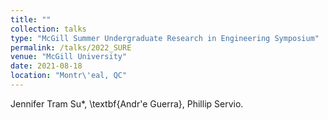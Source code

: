 ```yaml
---
title: ""
collection: talks
type: "McGill Summer Undergraduate Research in Engineering Symposium"
permalink: /talks/2022_SURE
venue: "McGill University"
date: 2021-08-18
location: "Montr\'eal, QC"
---
```


Jennifer Tram Su*, \textbf{Andr\'e Guerra}, Phillip Servio.